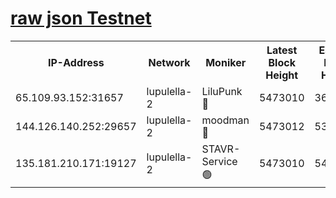 [raw json Testnet](https://rpc-check.jaclalt.stavr.tech/jaclalt/rpc-jaclalt-result.json)
=

<table><tr><th>IP-Address</th><th>Network</th><th>Moniker</th><th>Latest Block Height</th><th>Earliest Block Height</th><th>Catching Up</th><th>Voting Power</th><th>Scan Time</th></tr><tr><td>65.109.93.152:31657</td><td>lupulella-2</td><td>LiluPunk 🔴</td><td>5473010</td><td>3688866</td><td>False</td><td>685033</td><td>2023-11-28T15:45:50.198917071UTC</td></tr><tr><td>144.126.140.252:29657</td><td>lupulella-2</td><td>moodman 🔴</td><td>5473012</td><td>5373012</td><td>False</td><td>769094</td><td>2023-11-28T15:45:57.053863883UTC</td></tr><tr><td>135.181.210.171:19127</td><td>lupulella-2</td><td>STAVR-Service 🟢</td><td>5473010</td><td>5472001</td><td>False</td><td>0</td><td>2023-11-28T15:45:49.807346625UTC</td></tr></table>
